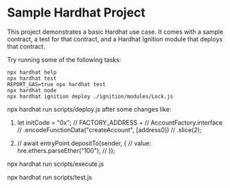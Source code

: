 # Sample Hardhat Project

This project demonstrates a basic Hardhat use case. It comes with a sample contract, a test for that contract, and a Hardhat Ignition module that deploys that contract.

Try running some of the following tasks:

```shell
npx hardhat help
npx hardhat test
REPORT_GAS=true npx hardhat test
npx hardhat node
npx hardhat ignition deploy ./ignition/modules/Lock.js
```

npx hardhat run scripts/deploy.js
after some changes like:

1. let initCode = "0x";
   // FACTORY_ADDRESS +
   // AccountFactory.interface
   // .encodeFunctionData("createAccount", [address0])
   // .slice(2);

2. // await entryPoint.depositTo(sender, {
   // value: hre.ethers.parseEther("100"),
   // });

npx hardhat run scripts/execute.js

npx hardhat run scripts/test.js
